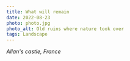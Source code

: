 ```yaml
---
title: What will remain
date: 2022-08-23
photo: photo.jpg
photo_alt: Old ruins where nature took over
tags: Landscape
---
```


*Allan's castle, France*
